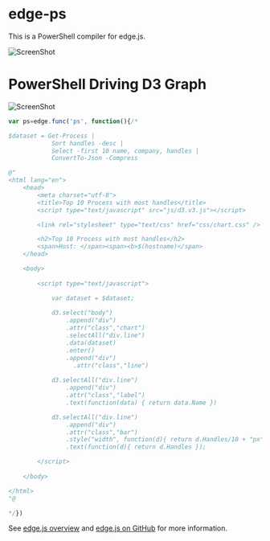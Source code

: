 edge-ps
=======

This is a PowerShell compiler for edge.js.

![ScreenShot](https://raw.github.com/dfinke/edge-ps/master/edge-ps.png)


PowerShell Driving D3 Graph
========
![ScreenShot](https://raw.github.com/dfinke/edge-ps/master/d3Graph.png)

```javascript
var ps=edge.func('ps', function(){/*

$dataset = Get-Process |
			Sort handles -desc |
            Select -first 10 name, company, handles |
			ConvertTo-Json -Compress

@"
<html lang="en">
    <head>
        <meta charset="utf-8">
        <title>Top 10 Process with most handles</title>
        <script type="text/javascript" src="js/d3.v3.js"></script>

        <link rel="stylesheet" type="text/css" href="css/chart.css" />

        <h2>Top 10 Process with most handles</h2>
        <span>Host: </span><span><b>$(hostname)</span>
    </head>

    <body>
        
        <script type="text/javascript">

            var dataset = $dataset;
      
            d3.select("body")
                .append("div")
                .attr("class","chart")
                .selectAll("div.line")
                .data(dataset)
                .enter()
                .append("div")
                  .attr("class","line")
            
            d3.selectAll("div.line")
                .append("div")
                .attr("class","label")
                .text(function(data) { return data.Name })

            d3.selectAll("div.line")
                .append("div")
                .attr("class","bar")
                .style("width", function(d){ return d.Handles/10 + "px" })
                .text(function(d){ return d.Handles });

        </script>
    
    </body>

</html>
"@

*/})
```

See [edge.js overview](http://tjanczuk.github.com/edge) and [edge.js on GitHub](https://github.com/tjanczuk/edge) for more information. 
